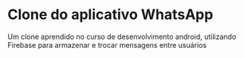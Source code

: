 # Clone do aplicativo WhatsApp
Um clone aprendido no curso de desenvolvimento android, utilizando Firebase para armazenar e trocar mensagens entre usuários
